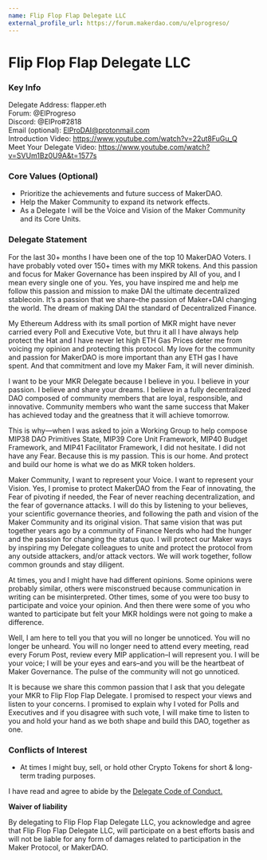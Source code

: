 ```yaml
---
name: Flip Flop Flap Delegate LLC 
external_profile_url: https://forum.makerdao.com/u/elprogreso/
---
```


# Flip Flop Flap Delegate LLC 

### Key Info

Delegate Address: flapper.eth  
Forum: @ElProgreso  
Discord: @ElPro#2818  
Email (optional): ElProDAI@protonmail.com  
Introduction Video: https://www.youtube.com/watch?v=22ut8FuGu_Q  
Meet Your Delegate Video: https://www.youtube.com/watch?v=SVUm1Bz0U9A&t=1577s

### Core Values (Optional)

- Prioritize the achievements and future success of MakerDAO.
- Help the Maker Community to expand its network effects.
- As a Delegate I will be the Voice and Vision of the Maker Community and its Core Units.

### Delegate Statement

For the last 30+ months I have been one of the top 10 MakerDAO Voters. I have probably voted over 150+ times with my MKR tokens. And this passion and focus for Maker Governance has been inspired by All of you, and I mean every single one of you. Yes, you have inspired me and help me follow this passion and mission to make DAI the ultimate decentralized stablecoin. It’s a passion that we share–the passion of Maker+DAI changing the world. The dream of making DAI the standard of Decentralized Finance.

My Ethereum Address with its small portion of MKR might have never carried every Poll and Executive Vote, but thru it all I have always help protect the Hat and I have never let high ETH Gas Prices deter me from voicing my opinion and protecting this protocol. My love for the community and passion for
MakerDAO is more important than any ETH gas I have spent. And that commitment and love my Maker Fam, it will never diminish.

I want to be your MKR Delegate because I believe in you. I believe in your passion. I believe and share your dreams. I believe in a fully decentralized DAO composed of community members that are loyal, responsible, and innovative. Community members who want the same success that Maker has achieved today and the greatness that it will achieve tomorrow.

This is why—when I was asked to join a Working Group to help compose MIP38 DAO Primitives State, MIP39 Core Unit Framework, MIP40 Budget Framework, and MIP41 Facilitator Framework, I did not hesitate. I did not have any Fear. Because this is my passion. This is our home. And protect and build our home is what we do as MKR token holders.

Maker Community, I want to represent your Voice. I want to represent your Vision. Yes, I promise to protect MakerDAO from the Fear of innovating, the Fear of pivoting if needed, the Fear of never reaching decentralization, and the fear of governance attacks. I will do this by listening to your believes, your scientific governance theories, and following the path and vision of the Maker Community and its original vision. That same vision that was put together years ago by a community of Finance Nerds who had the hunger and the passion for changing the status quo. I will protect our Maker ways by inspiring my Delegate colleagues to unite and protect the protocol from any outside attackers, and/or attack vectors. We will work together, follow common grounds and stay diligent.

At times, you and I might have had different opinions. Some opinions were probably similar, others were misconstrued because communication in writing can be misinterpreted. Other times, some of you were too busy to participate and voice your opinion. And then there were some of you who wanted to participate but felt your MKR holdings were not going to make a difference.

Well, I am here to tell you that you will no longer be unnoticed. You will no longer be unheard. You will no longer need to attend every meeting, read every Forum Post, review every MIP application–I will represent you. I will be your voice; I will be your eyes and ears–and you will be the heartbeat of Maker Governance. The pulse of the community will not go unnoticed.

It is because we share this common passion that I ask that you delegate your MKR to Flip Flop Flap Delegate. I promised to respect your views and listen to your concerns. I promised to explain why I voted for Polls and Executives and if you disagree with such vote, I will make time to listen to you and hold your hand as we both shape and build this DAO, together as one.

### Conflicts of Interest

- At times I might buy, sell, or hold other Crypto Tokens for short & long-term trading purposes.

I have read and agree to abide by the [Delegate Code of Conduct. ](https://forum.makerdao.com/t/recognised-delegate-code-of-conduct/9384)

**Waiver of liability**

By delegating to Flip Flop Flap Delegate LLC, you acknowledge and agree that Flip Flop Flap Delegate LLC, will participate on a best efforts basis and will not be liable for any form of damages related to participation in the Maker Protocol, or MakerDAO.
